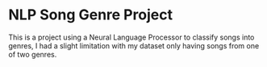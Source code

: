 # NLP Song Genre Project

This is a project using a Neural Language Processor to classify songs into genres, I had a slight limitation with my dataset only having songs
from one of two genres.
